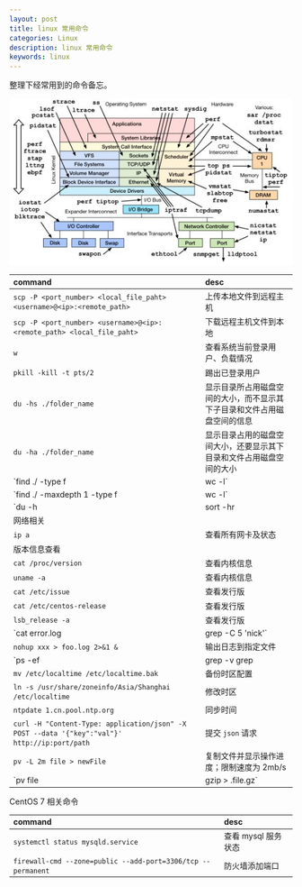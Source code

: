 ```yaml
---
layout: post
title: linux 常用命令
categories: Linux
description: linux 常用命令
keywords: linux
---
```


整理下经常用到的命令备忘。

![image](/images/posts/linux_commands.jpg)

| command                         | desc |
|:--------------------------------|:------------|
| `scp -P <port_number> <local_file_paht> <username>@<ip>:<remote_path>`| 上传本地文件到远程主机 |
| `scp -P <port_number> <username>@<ip>:<remote_path> <local_file_paht>`| 下载远程主机文件到本地 |
| `w`                      | 查看系统当前登录用户、负载情况              |
| `pkill -kill -t pts/2`  | 踢出已登录用户 |
| `du -hs ./folder_name`  | 显示目录所占用磁盘空间的大小，而不显示其下子目录和文件占用磁盘空间的信息 |
| `du -ha ./folder_name`  | 显示目录占用的磁盘空间大小，还要显示其下目录和文件占用磁盘空间的大小 |
| `find ./ -type f|wc -l` | 显示目录以及子目录文件数量 |
| `find ./ -maxdepth 1 -type f|wc -l` | 只想查找当前目录的文件数量 |
| `du -h |sort -hr|head -20` | 按大小排序当前路径文件大小 |
| 网络相关 | |
| `ip a` | 查看所有网卡及状态 |
| 版本信息查看||
| `cat /proc/version` | 查看内核信息 |
| `uname -a` | 查看内核信息 |
| `cat /etc/issue` | 查看发行版 |
| `cat /etc/centos-release` | 查看发行版 |
| `lsb_release -a` | 查看发行版 |
| `cat error.log | grep -C 5 'nick'`| grep 查看日志|
| `nohup xxx > foo.log 2>&1 &` | 输出日志到指定文件 |
| `ps -ef |grep -v grep|grep tomcat |awk '{print $2}'|xargs kill -9` | 杀进程 |
| `mv /etc/localtime /etc/localtime.bak` | 备份时区配置 |
| `ln -s /usr/share/zoneinfo/Asia/Shanghai  /etc/localtime` | 修改时区 |
| `ntpdate 1.cn.pool.ntp.org` | 同步时间 |
| `curl -H "Content-Type: application/json" -X POST --data '{"key":"val"}' http://ip:port/path` | 提交 `json` 请求 |
| `pv -L 2m file > newFile`| 复制文件并显示操作进度；限制速度为 2mb/s |
| `pv file | gzip > .file.gz`| 压缩文件并显示进度 |

CentOS 7 相关命令

|command | desc |
|:-------|:---|
| `systemctl status mysqld.service` | 查看 mysql 服务状态 |
| `firewall-cmd --zone=public --add-port=3306/tcp --permanent` | 防火墙添加端口|
